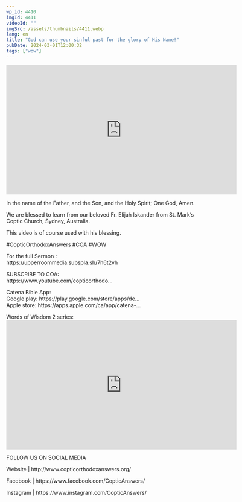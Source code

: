 ```yaml
---
wp_id: 4410
imgId: 4411
videoId: ""
imgSrc: /assets/thumbnails/4411.webp
lang: en
title: "God can use your sinful past for the glory of His Name!"
pubDate: 2024-03-01T12:00:32
tags: ["wow"]
---
```


<!-- page: 6 -->

<p><iframe loading="lazy" title="" src="https://www.youtube.com/embed/_NIXP7mTOXs" width="609.52" height="342.85" frameborder="0" allowfullscreen="allowfullscreen"></iframe></p>
<p>In the name of the Father, and the Son, and the Holy Spirit; One God, Amen.</p>
<p>We are blessed to learn from our beloved Fr. Elijah Iskander from St. Mark&#8217;s Coptic Church, Sydney, Australia.</p>
<p>This video is of course used with his blessing.</p>
<p>#CopticOrthodoxAnswers​ #COA​ #WOW​</p>
<p>For the full Sermon :<br />
https://upperroommedia.subspla.sh/7h6t2vh</p>
<p>SUBSCRIBE TO COA:<br />
https://www.youtube.com/copticorthodo​&#8230;</p>
<p>Catena Bible App:<br />
Google play: https://play.google.com/store/apps/de&#8230;​<br />
Apple store: https://apps.apple.com/ca/app/catena-​​&#8230;</p>
<p>Words of Wisdom 2 series:<br />
<iframe loading="lazy" title="YouTube video player" src="https://www.youtube.com/embed/videoseries?si=Tc4SoZIX0bXjAZe0&amp;list=PLA20bNyz8F1DWwPAaKKwnEtNmB4URhPL4" width="609.52" height="342.85" frameborder="0" allowfullscreen="allowfullscreen"></iframe></p>
<p>FOLLOW US ON SOCIAL MEDIA</p>
<p>Website | http://www.copticorthodoxanswers.org/​</p>
<p>Facebook | https://www.facebook.com/CopticAnswers/​</p>
<p>Instagram | https://www.instagram.com/CopticAnswers/</p>
